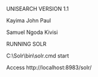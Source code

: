 UNISEARCH VERSION 1.1

Kayima John Paul

Samuel Ngoda Kivisi

RUNNING SOLR

C:\Solr\bin\solr.cmd start

Access http://localhost:8983/solr/